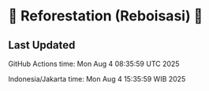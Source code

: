 
# 🌳 Reforestation (Reboisasi) 🌲

## Last Updated

GitHub Actions time: Mon Aug  4 08:35:59 UTC 2025

Indonesia/Jakarta time: Mon Aug  4 15:35:59 WIB 2025
